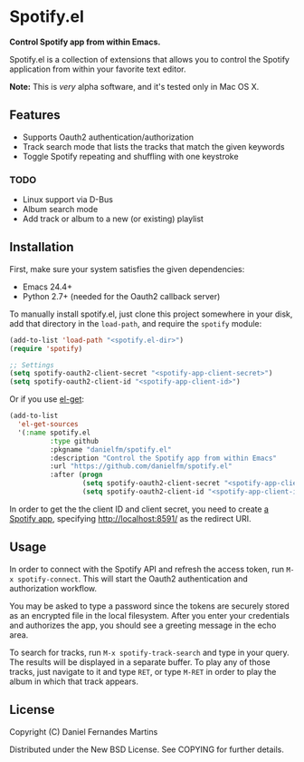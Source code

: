 # Spotify.el

**Control Spotify app from within Emacs.**

Spotify.el is a collection of extensions that allows you to control the Spotify
application from within your favorite text editor.

**Note:** This is _very_ alpha software, and it's tested only in Mac OS X.

## Features

* Supports Oauth2 authentication/authorization
* Track search mode that lists the tracks that match the given keywords
* Toggle Spotify repeating and shuffling with one keystroke

### TODO

* Linux support via D-Bus
* Album search mode
* Add track or album to a new (or existing) playlist

## Installation

First, make sure your system satisfies the given dependencies:

* Emacs 24.4+
* Python 2.7+ (needed for the Oauth2 callback server)

To manually install spotify.el, just clone this project somewhere in your
disk, add that directory in the `load-path`, and require the `spotify` module:

````lisp
(add-to-list 'load-path "<spotify.el-dir>")
(require 'spotify)

;; Settings
(setq spotify-oauth2-client-secret "<spotify-app-client-secret>")
(setq spotify-oauth2-client-id "<spotify-app-client-id>")
````

Or if you use [el-get](https://github.com/dimitri/el-get):

````lisp
(add-to-list
  'el-get-sources
  '(:name spotify.el
          :type github
          :pkgname "danielfm/spotify.el"
          :description "Control the Spotify app from within Emacs"
          :url "https://github.com/danielfm/spotify.el"
          :after (progn
                  (setq spotify-oauth2-client-secret "<spotify-app-client-secret>")
                  (setq spotify-oauth2-client-id "<spotify-app-client-id>"))))
````

In order to get the the client ID and client secret, you need to create 
[a Spotify app](https://developer.spotify.com/my-applications), specifying
<http://localhost:8591/> as the redirect URI.

## Usage

In order to connect with the Spotify API and refresh the access token,
run `M-x spotify-connect`. This will start the Oauth2 authentication and
authorization workflow.

You may be asked to type a password since the tokens are securely stored as an
encrypted file in the local filesystem. After you enter your credentials and
authorizes the app, you should see a greeting message in the echo area.

To search for tracks, run `M-x spotify-track-search` and type in your query.
The results will be displayed in a separate buffer. To play any of those tracks,
just navigate to it and type `RET`, or type `M-RET` in order to play the album
in which that track appears.

## License

Copyright (C) Daniel Fernandes Martins

Distributed under the New BSD License. See COPYING for further details.
